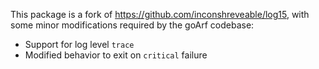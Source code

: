 This package is a fork of https://github.com/inconshreveable/log15, with some
minor modifications required by the goArf codebase:

 * Support for log level `trace`
 * Modified behavior to exit on `critical` failure
